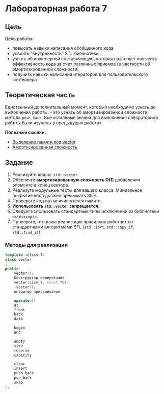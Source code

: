 # Лабораторная работа 7

## Цель
Цель работы:
* повысить навыки написания обобщенного кода
* усвоить "внутренности" STL библиотеки
* узнать об инженерной составляющую, которая позволяет повысить эффективность кода за счет различных приемов (в частности об амортизированной сложности)
* получить навыки написания итераторов для пользовательского контейнера

## Теоретическая часть

Едиственный дополнительный момент, который необходимо узнать до выполнения работы, - это узнать об амортизированной сложности метода `push_back`. Все остальные знания для выполнения лабораторной работы были изучены в предыдущих работах.

**Полезные ссылки:**
- [Выделение памяти под vector](http://alenacpp.blogspot.com/2005/06/vector_30.html)
- [Амортизированная сложность](https://www.coursera.org/lecture/c-plus-plus-red/amortizirovannaia-slozhnost-sGVxq)

## Задание

1. Реализуйте аналог `std::vector`.
1. Обеспечте **амортизированную сложность O(1)** добавления элемента в конец вектора.
1. Реализуте модульные тесты для вашего класса. Миниальное покрытие кода должно превышать 85%.
1. Проверьте код на наличие утечек памяти.
1. **Использовать `std::vector` запрещается.**
1. Следует использовать стандартные типы исключений из библиотеки `<stdexcept>`.
1. Проверьте, что ваша реализация правильно работает со стандартными алгоритмами STL (`std::sort`, `std::copy_if`, `std::find_if`).

### Методы для реализации
```cpp
template <class T>
class vector
{
public:
    vector();
    Конструктор копирования
    vector(size_t, const T&);
    ~vector();
    оператор присваивания

    operator[]
    at
    front
    back
    data

    begin
    end

    empty
    size
    reserve
    capacity

    clear
    insert
    push_back
    pop_back
    swap
};
```
